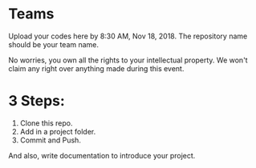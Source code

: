 # Teams
Upload your codes here by 8:30 AM, Nov 18, 2018. The repository name should be your team name.

No worries, you own all the rights to your intellectual property. We won't claim any right over anything made during this event.

# 3 Steps:
1. Clone this repo.
2. Add in a project folder.
3. Commit and Push.

And also, write documentation to introduce your project.
